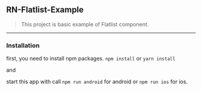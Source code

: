 ## RN-Flatlist-Example

> This project is basic example of Flatlist component.

---------

### Installation

first, you need to install npm packages. `npm install` or `yarn install`

and

start this app with call `npm run android` for android or `npm run ios` for ios.
